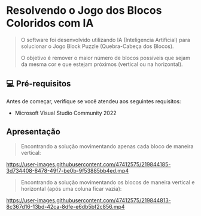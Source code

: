 # Resolvendo o Jogo dos Blocos Coloridos com IA

<!---Esses são exemplos. Veja https://shields.io para outras pessoas ou para personalizar este conjunto de escudos. Você pode querer incluir dependências, status do projeto e informações de licença aqui

![GitHub repo size](https://img.shields.io/github/repo-size/fellipeafonseca/README-template?style=for-the-badge)
![GitHub language count](https://img.shields.io/github/languages/count/fellipeafonseca/README-template?style=for-the-badge)
![GitHub forks](https://img.shields.io/github/forks/fellipeafonseca/README-template?style=for-the-badge)
![Bitbucket open issues](https://img.shields.io/bitbucket/issues/fellipeafonseca/README-template?style=for-the-badge)
![Bitbucket open pull requests](https://img.shields.io/bitbucket/pr-raw/fellipeafonseca/README-template?style=for-the-badge)

--->


> O software foi desenvolvido utilizando IA (Inteligencia Artificial) para solucionar o Jogo Block Puzzle (Quebra-Cabeça dos Blocos).
>
> O objetivo é remover o maior número de blocos possíveis que sejam da mesma cor e que estejam próximos (vertical ou na horizontal).

## 💻 Pré-requisitos

Antes de começar, verifique se você atendeu aos seguintes requisitos:
<!---Estes são apenas requisitos de exemplo. Adicionar, duplicar ou remover conforme necessário--->
* Microsoft Visual Studio Community 2022 


## Apresentação

> Encontrando a solução movimentando apenas cada bloco de maneira vertical:

https://user-images.githubusercontent.com/47412575/219844185-3d734408-8478-49f7-be0b-9f53885bb4ed.mp4


> Encontrando a solução movimentando os blocos de maneira vertical e horizontal (após uma coluna ficar vazia):

https://user-images.githubusercontent.com/47412575/219844813-8c367d16-13bd-42ca-8dfe-e6db5bf2c856.mp4






